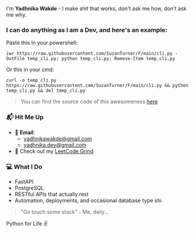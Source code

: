 I'm **Yadhnika Wakde** - I make shit that works, don't ask me how, don't ask me why.

### I can do anything as I am a Dev, and here's an example:

Paste this in your powershell: 
```
iwr https://raw.githubusercontent.com/SuzanTurner/F/main/cli.py -OutFile temp_cli.py; python temp_cli.py; Remove-Item temp_cli.py
```

Or this in your cmd:
```
curl -o temp_cli.py https://raw.githubusercontent.com/SuzanTurner/F/main/cli.py && python temp_cli.py && del temp_cli.py
```

> You can find the source code of this awesomeness [here](https://github.com/SuzanTurner/F)

### 📬 Hit Me Up  
- 💌 **Email**:  
  - yadhnikawakde@gmail.com  
  - yadhnika.dev@gmail.com  
- 🧠 Check out my [LeetCode Grind](https://leetcode.com/u/YadhnikaWakde/)

### 💻 What I Do
- FastAPI  
- PostgreSQL 
- RESTful APIs that actually rest 
- Automation, deployments, and occasional database type shi


> "Go touch some stack" - Me, daily...

Python for Life ✌️
<!---
SuzanTurner/SuzanTurner is a ✨ special ✨ repository because its `README.md` (this file) appears on your GitHub profile.
You can click the Preview link to take a look at your changes.
--->

